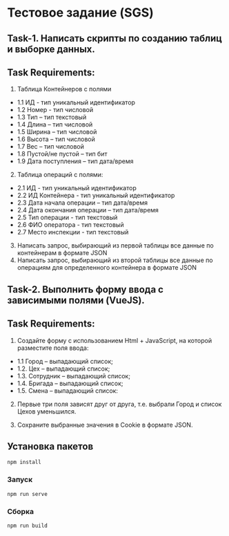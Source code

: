#  Тестовое задание (SGS)


## Task-1. Написать скрипты  по созданию таблиц и выборке данных.

## Task Requirements:

1. Таблица Контейнеров с полями 

+ 1.1 ИД - тип уникальный идентификатор
+ 1.2 Номер - тип числовой
+ 1.3 Тип – тип текстовый
+ 1.4 Длина – тип числовой               
+ 1.5 Ширина – тип числовой
+ 1.6 Высота – тип числовой
+ 1.7 Вес – тип числовой
+ 1.8 Пустой/не пустой – тип бит
+ 1.9 Дата поступления – тип дата/время

2. Таблица операций с полями:
+ 2.1 ИД - тип уникальный идентификатор
+ 2.2 ИД Контейнера - тип уникальный идентификатор
+ 2.3 Дата начала операции – тип дата/время
+ 2.4 Дата окончания операции – тип дата/время
+ 2.5 Тип операции - тип текстовый
+ 2.6 ФИО оператора - тип текстовый
+ 2.7 Место инспекции - тип текстовый

3. Написать запрос, выбирающий из первой таблицы все данные по контейнерам в формате JSON
4. Написать запрос, выбирающий из второй таблицы все данные по операциям для определенного контейнера в формате JSON

## Task-2. Выполнить форму ввода с зависимыми полями (VueJS).

## Task Requirements:

1. Создайте форму с использованием Html + JavaScript, на которой разместите поля ввода:
+ 1.1 Город – выпадающий список;
+ 1.2.  Цех – выпадающий список;
+ 1.3. Сотрудник – выпадающий список;
+ 1.4. Бригада – выпадающий список;
+ 1.5. Смена – выпадающий список:

2. Первые три поля зависят друг от друга, т.е. выбрали Город и список Цехов уменьшился.

3. Сохраните выбранные значения в Cookie в формате JSON.

## Установка пакетов

```
npm install
```

### Запуск
```
npm run serve
```

### Сборка
```
npm run build
